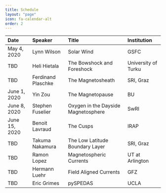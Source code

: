 ```yaml
---
title: Schedule
layout: "page"
icon: fa-calendar-alt
order: 2
---
```


| Date |Speaker | Title | Institution |
|:-----|:-------|:------|:------------|
| May 4, 2020 | Lynn Wilson | Solar Wind | GSFC |
| TBD | Heli Hietala | The Bowshock and Foreshock | University of Turku |
| TBD | Ferdinand Plaschke | The Magnetosheath | SRI, Graz |
| June 1, 2020 | Yin Zou | The Magnetopause | BU |
| June 8, 2020 | Stephen Fuselier | Oxygen in the Dayside Magnetosphere | SwRI |
| June 15, 2020 | Benoit Lavraud | The Cusps | IRAP |
| TBD | Takuma   Nakamura | The Low Latitude Boundary Layer | SRI, Graz |
| TBD | Ramon Lopez | Magnetospheric Currents | UT at Arlington |
| TBD | Hermann Luehr | Field Aligned Currents | GFZ |
| TBD | Eric Grimes | pySPEDAS | UCLA |
